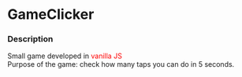 # GameClicker
<h3>Description</h3>
Small game developed in <span style="color: red">vanilla JS</span><br>
Purpose of the game: check how many taps you can do in 5 seconds.
